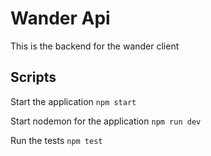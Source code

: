 # Wander Api
This is the backend for the wander client

## Scripts

Start the application `npm start`

Start nodemon for the application `npm run dev`

Run the tests `npm test`
